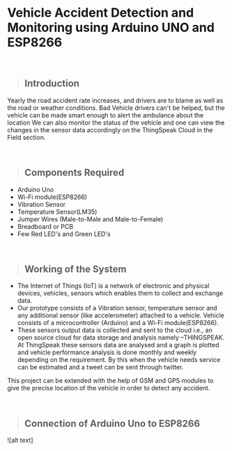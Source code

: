 # Vehicle Accident Detection and Monitoring using Arduino UNO and ESP8266
&nbsp;

> ## Introduction

Yearly the road accident rate increases, and drivers are to blame as well as the road or weather conditions. Bad Vehicle drivers can't be helped, but the vehicle can be made smart enough to alert the ambulance about the location
We can also monitor the status of the vehicle and one can view the changes in the sensor data accordingly on the ThingSpeak Cloud in the Field section.

&nbsp;
> ## Components Required
* Arduino Uno
* Wi-Fi module(ESP8266)
* Vibration Sensor
* Temperature Sensor(LM35)
* Jumper Wires (Male-to-Male and Male-to-Female)
* Breadboard or PCB
* Few Red LED's and Green LED's

&nbsp;
> ## Working of the System
* The Internet of Things (IoT) is a network of electronic and physical devices, vehicles, sensors which enables them to collect and exchange data.
* Our prototype consists of a Vibration sensor, temperature sensor and any additional sensor (like accelerometer) attached to a vehicle. Vehicle consists of a microcontroller (Arduino) and a Wi-Fi module(ESP8266).
* These sensors output data is collected and sent to the cloud i.e., an open source cloud for data storage and analysis namely –THINGSPEAK. At ThingSpeak these sensors data are analysed and a graph is plotted and vehicle performance analysis is done monthly and weekly depending on the requirement. By this when the vehicle needs service can be estimated and a tweet can be sent through twitter.
 
This project can be extended with the help of GSM and GPS modules to give the precise location of the vehicle in order to detect any accident.

&nbsp;
> ## Connection of Arduino Uno to ESP8266
![alt text]


